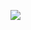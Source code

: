 <!--### Hi there 👋-->

<!--
**JohnYehyo/JohnYehyo** is a ✨ _special_ ✨ repository because its `README.md` (this file) appears on your GitHub profile.

Here are some ideas to get you started:

- 🔭 I’m currently working on ...
- 🌱 I’m currently learning ...
- 👯 I’m looking to collaborate on ...
- 🤔 I’m looking for help with ...
- 💬 Ask me about ...
- 📫 How to reach me: ...
- 😄 Pronouns: ...
- ⚡ Fun fact: ...
-->

![](https://timgsa.baidu.com/timg?image&quality=80&size=b9999_10000&sec=1603861577022&di=7a08d37a313661f8b2e77cbff1ffa810&imgtype=0&src=http%3A%2F%2Fhbimg.huabanimg.com%2F7eb1102857c5c8b4fcccb53cd2e84520496841f07679-0d7fC3_fw658)
